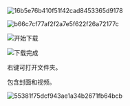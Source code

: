 
![16b5e76b410f51f42cad8453365d9178](https://poketto.oss-cn-hangzhou.aliyuncs.com/16b5e76b410f51f42cad8453365d9178.png?x-oss-process=image/resize,w_800/quality,q_100/rotate,0)


![b66c7cf77af2f2a7e5f622f26a72177c](https://poketto.oss-cn-hangzhou.aliyuncs.com/b66c7cf77af2f2a7e5f622f26a72177c.png?x-oss-process=image/resize,w_800/quality,q_100/rotate,0)

![开始下载](https://poketto.oss-cn-hangzhou.aliyuncs.com/e9c9ccec53d1718a023ba8399ef96350.png?x-oss-process=image/resize,w_800/quality,q_100/rotate,0)

![下载完成](https://poketto.oss-cn-hangzhou.aliyuncs.com/%E4%B8%8B%E8%BD%BD%E5%AE%8C%E6%88%90.png?x-oss-process=image/resize,w_800/quality,q_100/rotate,0)

右键可打开文件夹。

包含封面和视频。

![55381f75dcf943ae1a34b2671fb64bcb](https://poketto.oss-cn-hangzhou.aliyuncs.com/55381f75dcf943ae1a34b2671fb64bcb.png?x-oss-process=image/resize,w_800/quality,q_100/rotate,0)

